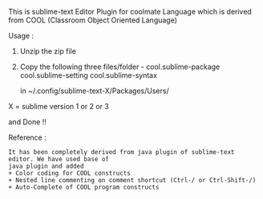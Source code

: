 This is sublime-text Editor Plugin for coolmate Language which is derived from COOL (Classroom Object Oriented Language)

Usage : 

1. Unzip the zip file
2. Copy the following three files/folder - 
	cool.sublime-package
	cool.sublime-setting
	cool.sublime-syntax

	in ~/.config/sublime-text-X/Packages/Users/

X = sublime version 1 or 2 or 3

and Done !!




Reference : 

	It has been completely derived from java plugin of sublime-text editor. We have used base of 
	java plugin and added 
	+ Color coding for COOL constructs
	+ Nested line commenting on comment shortcut (Ctrl-/ or Ctrl-Shift-/) 
	+ Auto-Complete of COOL program constructs


